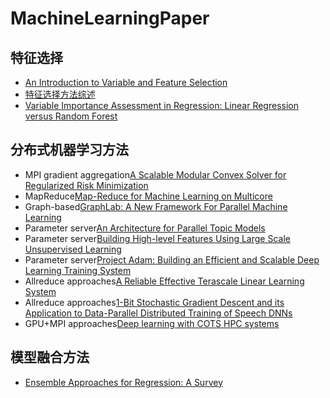 # MachineLearningPaper

## 特征选择
- [An Introduction to Variable and Feature Selection](http://www.jmlr.org/papers/volume3/guyon03a/guyon03a.pdf)
- [特征选择方法综述](docs/FeatureSelection/特征选择方法综述.pdf)
- [Variable Importance Assessment in Regression: Linear Regression versus Random Forest](http://prof.beuth-hochschule.de/fileadmin/user/groemping/downloads/tast_2E2009_2E08199.pdf)


## 分布式机器学习方法
- MPI gradient aggregation[A Scalable Modular Convex Solver for Regularized Risk Minimization](http://cs.stanford.edu/~quocle/TeoLeSmoVis07.pdf)
- MapReduce[Map-Reduce for Machine Learning on Multicore](https://papers.nips.cc/paper/3150-map-reduce-for-machine-learning-on-multicore.pdf)
- Graph-based[GraphLab: A New Framework For Parallel Machine Learning](http://arxiv.org/pdf/1006.4990v1.pdf)
- Parameter server[An Architecture for Parallel Topic Models](http://vldb.org/pvldb/vldb2010/papers/R63.pdf)
- Parameter server[Building High-level Features Using Large Scale Unsupervised Learning](http://static.googleusercontent.com/media/research.google.com/en/us/archive/unsupervised_icml2012.pdf)
- Parameter server[Project Adam: Building an Efficient and Scalable Deep Learning Training System](https://www.usenix.org/system/files/conference/osdi14/osdi14-paper-chilimbi.pdf)
- Allreduce approaches[A Reliable Effective Terascale Linear Learning System](http://arxiv.org/pdf/1110.4198v3.pdf)
- Allreduce approaches[1-Bit Stochastic Gradient Descent and its Application to Data-Parallel Distributed Training of Speech DNNs](http://research.microsoft.com/pubs/230137/IS140694.PDF)
- GPU+MPI approaches[Deep learning with COTS HPC systems](http://www.cs.stanford.edu/~acoates/papers/CoatesHuvalWangWuNgCatanzaro_icml2013.pdf)

## 模型融合方法
- [Ensemble Approaches for Regression: A Survey](https://pdfs.semanticscholar.org/0648/617785024ebe90481532b19cb3fd859a97d6.pdf)
